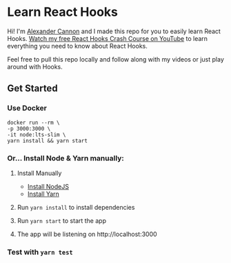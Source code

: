 # Learn React Hooks

Hi! I'm [Alexander Cannon](https://alex-cannon.github.io/portfolio) and I made this repo for you to easily learn React Hooks. [Watch my free React Hooks Crash Course on YouTube](https://www.youtube.com/watch?v=v-FlQqohL6A&list=PLCl9m6jQF0CKT_5G52qZJsp2ejK9we_pr) to learn everything you need to know about React Hooks.

Feel free to pull this repo locally and follow along with my videos or just play around with Hooks.

## Get Started

### Use Docker
```
docker run --rm \
-p 3000:3000 \
-it node:lts-slim \
yarn install && yarn start
```

### Or... Install Node & Yarn manually:

1. Install Manually
    * [Install NodeJS](https://nodejs.org/en/download/)
    * [Install Yarn](https://yarnpkg.com/en/docs/install#windows-stable)

2. Run `yarn install` to install dependencies

3. Run `yarn start` to start the app

4. The app will be listening on http://localhost:3000

### Test with `yarn test`

